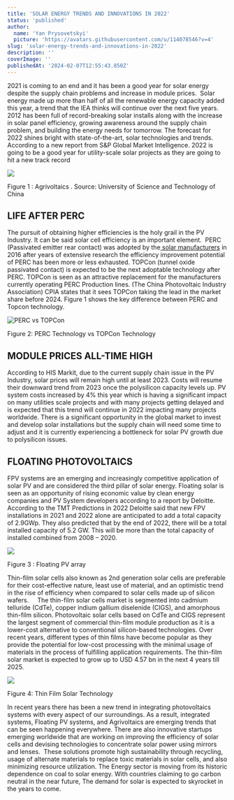 ```yaml
---
title: 'SOLAR ENERGY TRENDS AND INNOVATIONS IN 2022'
status: 'published'
author:
  name: 'Yan Prysovetskyi'
  picture: 'https://avatars.githubusercontent.com/u/114078546?v=4'
slug: 'solar-energy-trends-and-innovations-in-2022'
description: ''
coverImage: ''
publishedAt: '2024-02-07T12:55:43.850Z'
---
```


2021 is coming to an end and it has been a good year for solar energy despite the supply chain problems and increase in module prices.  Solar energy made up more than half of all the renewable energy capacity added this year, a trend that the IEA thinks will continue over the next five years. 2012 has been full of record-breaking solar installs along with the increase in solar panel efficiency, growing awareness around the supply chain problem, and building the energy needs for tomorrow. The forecast for 2022 shines bright with state-of-the-art, solar technologies and trends. According to a new report from S&P Global Market Intelligence. 2022 is going to be a good year for utility-scale solar projects as they are going to hit a new track record

![](https://ae-solar.com/wp-content/uploads/2021/12/image001.jpg)

Figure 1 : Agrivoltaics . Source: University of Science and Technology of China

## **LIFE AFTER PERC**

The pursuit of obtaining higher efficiencies is the holy grail in the PV Industry. It can be said solar cell efficiency is an important element.  PERC (Passivated emitter rear contact) was adopted by the[ solar manufacturers](https://ae-solar.com/) in 2016 after years of extensive research the efficiency improvement potential of PERC has been more or less exhausted. TOPCon (tunnel oxide passivated contact) is expected to be the next adoptable technology after PERC. TOPCon is seen as an attractive replacement for the manufacturers currently operating PERC Production lines. (The China Photovoltaic Industry Association) CPIA states that it sees TOPCon taking the lead in the market share before 2024. Figure 1 shows the key difference between PERC and Topcon technology.

![PERC vs TOPCon ](https://ae-solar.com/wp-content/uploads/2021/12/image002-1.jpg)

Figure 2: PERC Technology vs TOPCon Technology

## **MODULE PRICES ALL-TIME HIGH**

According to HIS Markit, due to the current supply chain issue in the PV Industry, solar prices will remain high until at least 2023. Costs will resume their downward trend from 2023 once the polysilicon capacity levels up. PV system costs increased by 4% this year which is having a significant impact on many utilities scale projects and with many projects getting delayed and is expected that this trend will continue in 2022 impacting many projects worldwide. There is a significant opportunity in the global market to invest and develop solar installations but the supply chain will need some time to adjust and it is currently experiencing a bottleneck for solar PV growth due to polysilicon issues.

## **FLOATING PHOTOVOLTAICS**

FPV systems are an emerging and increasingly competitive application of solar PV and are considered the third pillar of solar energy. Floating solar is seen as an opportunity of rising economic value by clean energy companies and PV System developers according to a report by Deloitte. According to the TMT Predictions in 2022 Deloitte said that new FPV installations in 2021 and 2022 alone are anticipated to add a total capacity of 2.9GWp. They also predicted that by the end of 2022, there will be a total installed capacity of 5.2 GW. This will be more than the total capacity of installed combined from 2008 – 2020.

![](https://ae-solar.com/wp-content/uploads/2021/12/image003.jpg)

Figure 3 : Floating PV array

Thin-film solar cells also known as 2nd generation solar cells are preferable for their cost-effective nature, least use of material, and an optimistic trend in the rise of efficiency when compared to solar cells made up of silicon wafers.     The thin-film solar cells market is segmented into cadmium telluride (CdTe), copper indium gallium diselenide (CIGS), and amorphous thin-film silicon. Photovoltaic solar cells based on CdTe and CIGS represent the largest segment of commercial thin-film module production as it is a lower-cost alternative to conventional silicon-based technologies. Over recent years, different types of thin films have become popular as they provide the potential for low-cost processing with the minimal usage of materials in the process of fulfilling application requirements. The thin-film solar market is expected to grow up to USD 4.57 bn in the next 4 years till 2025.

![](https://ae-solar.com/wp-content/uploads/2021/12/image004.jpg)

Figure 4: Thin Film Solar Technology

In recent years there has been a new trend in integrating photovoltaics systems with every aspect of our surroundings. As a result, integrated systems, Floating PV systems, and Agrivoltaics are emerging trends that can be seen happening everywhere. There are also innovative startups emerging worldwide that are working on improving the efficiency of solar cells and devising technologies to concentrate solar power using mirrors and lenses.  These solutions promote high sustainability through recycling, usage of alternate materials to replace toxic materials in solar cells, and also minimizing resource utilization. The Energy sector is moving from its historic dependence on coal to solar energy. With countries claiming to go carbon neutral in the near future, The demand for solar is expected to skyrocket in the years to come.